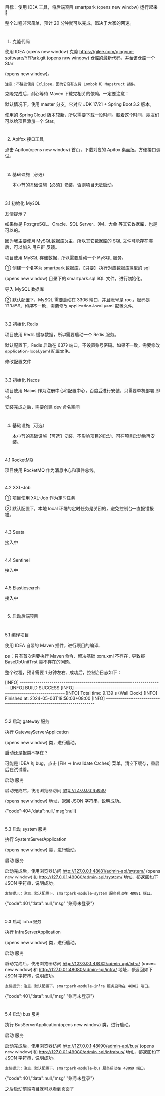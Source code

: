 目标：使用 IDEA 工具，将后端项目 smartpark
(opens new window) 运行起来 🛫

整个过程非常简单，预计 20 分钟就可以完成，取决于大家的网速。


#
1. 克隆代码

使用 IDEA
(opens new window) 克隆 https://gitee.com/qingyun-software/YFPark.git (opens new window) 仓库的最新代码，并给该仓库一个 Star

(opens new window)。

    注意：不建议使用 Eclipse，因为它没有支持 Lombok 和 Mapstruct 插件。

克隆完成后，耐心等待 Maven 下载完相关的依赖。一定要注意：

默认情况下，使用 master 分支，它对应 JDK 17/21 + Spring Boot 3.2 版本。


使用的 Spring Cloud 版本较新，所以需要下载一段时间。趁着这个时间，朋友们可以给项目添加一个 Star。



#
2. Apifox 接口工具

点击 Apifox(opens new window) 首页，下载对应的 Apifox 桌面版。方便接口调试。

#
3. 基础设施（必选)

    本小节的基础设施【必须】安装，否则项目无法启动。

#
3.1 初始化 MySQL

友情提示？

如果你是 PostgreSQL、Oracle、SQL Server、DM、大金 等其它数据库，也是可以的。

因为我主要使用 MySQL数据库为主，所以其它数据库的 SQL 文件可能存在滞后，可以加入 用户群 反馈。


项目使用 MySQL 存储数据，所以需要启动一个 MySQL 服务。

① 创建一个名字为 smartpark 数据库，【只要】 执行对应数据库类型的 sql

(opens new window) 目录下的 smartpark.sql SQL 文件，进行初始化。

导入 MySQL 数据库

② 默认配置下，MySQL 需要启动在 3306 端口，并且账号是 root，密码是 123456。如果不一致，需要修改 application-local.yaml 配置文件。


#
3.2 初始化 Redis

项目使用 Redis 缓存数据，所以需要启动一个 Redis 服务。

默认配置下，Redis 启动在 6379 端口，不设置账号密码。如果不一致，需要修改 application-local.yaml 配置文件。

修改配置文件
#
3.3 初始化 Nacos

项目使用 Nacos 作为注册中心和配置中心，百度后进行安装，只需要单机部署 即可。

安装完成之后，需要创建 dev 命名空间

#
4. 基础设施（可选）

    本小节的基础设施【可选】安装，不影响项目的启动，可在项目启动后再安装。

#
4.1 RocketMQ

项目使用 RocketMQ 作为消息中心和事件总线。
#
4.2 XXL-Job

① 项目使用 XXL-Job 作为定时任务

② 默认配置下，本地 local 环境的定时任务是关闭的，避免控制台一直报错报错。
#
4.3 Seata

接入中
#
4.4 Sentinel

接入中

#
4.5 Elasticsearch

接入中

#
5. 启动后端项目
#
5.1 编译项目

使用 IDEA 自带的 Maven 插件，进行项目的编译。

ps：只有首次需要执行 Maven 命令，解决基础 pom.xml 不存在，导致报 BaseDbUnitTest 类不存在的问题。

整个过程，预计需要 1 分钟左右。成功后，控制台日志如下：

[INFO] ------------------------------------------------------------------------
[INFO] BUILD SUCCESS
[INFO] ------------------------------------------------------------------------
[INFO] Total time:  9.139 s (Wall Clock)
[INFO] Finished at: 2024-05-03T18:56:03+08:00
[INFO] ------------------------------------------------------------------------

#
5.2 启动 gateway 服务

执行 GatewayServerApplication

(opens new window) 类，进行启动。

启动还是报类不存在？

可能是 IDEA 的 bug，点击 [File -> Invalidate Caches] 菜单，清空下缓存，重启后在试试看。

启动 服务

启动完成后，使用浏览器访问 http://127.0.0.1:48080

(opens new window) 地址，返回 JSON 字符串，说明成功。


{"code":404,"data":null,"msg":null}

#
5.3 启动 system 服务

执行 SystemServerApplication

(opens new window) 类，进行启动。

启动 服务

启动完成后，使用浏览器访问 http://127.0.0.1:48081/admin-api/system/
(opens new window) 和 http://127.0.0.1:48080/admin-api/system/
地址，都返回如下 JSON 字符串，说明成功。

    友情提示：注意，默认配置下，smartpark-module-system 服务启动在 48081 端口。

{"code":401,"data":null,"msg":"账号未登录"}

#
5.3 启动 infra 服务

执行 InfraServerApplication

(opens new window) 类，进行启动。

启动 服务

启动完成后，使用浏览器访问 http://127.0.0.1:48082/admin-api/infra/
(opens new window) 和 http://127.0.0.1:48080/admin-api/infra/
地址，都返回如下 JSON 字符串，说明成功。

    友情提示：注意，默认配置下，smartpark-module-infra 服务启动在 48082 端口。

{"code":401,"data":null,"msg":"账号未登录"}

#
5.4 启动 bus 服务

执行 BusServerApplication(opens new window) 类，进行启动。

启动 服务

启动完成后，使用浏览器访问 http://127.0.0.1:48090/admin-api/bus/
(opens new window) 和 http://127.0.0.1:48080/admin-api/infrabus/
地址，都返回如下 JSON 字符串，说明成功。

    友情提示：注意，默认配置下，smartpark-module-bus 服务启动在 48090 端口。

{"code":401,"data":null,"msg":"账号未登录"}

之后启动前端项目就可以看到页面了